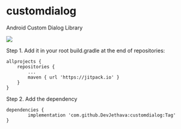 # customdialog
Android Custom Dialog Library

[![](https://jitpack.io/v/DevJethava/customdialog.svg)](https://jitpack.io/#DevJethava/customdialog)

Step 1. Add it in your root build.gradle at the end of repositories:

	allprojects {
		repositories {
			...
			maven { url 'https://jitpack.io' }
		}
	}
Step 2. Add the dependency

	dependencies {
	        implementation 'com.github.DevJethava:customdialog:Tag'
	}
